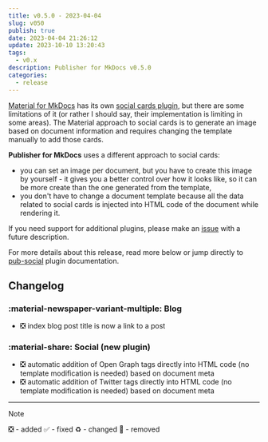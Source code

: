 ```yaml
---
title: v0.5.0 - 2023-04-04
slug: v050
publish: true
date: 2023-04-04 21:26:12
update: 2023-10-10 13:20:43
tags:
  - v0.x
description: Publisher for MkDocs v0.5.0
categories:
  - release
---
```


[Material for MkDocs](https://squidfunk.github.io/mkdocs-material/) has its own [social cards plugin](https://squidfunk.github.io/mkdocs-material/setup/setting-up-social-cards/?h=social), but there are some limitations of it (or rather I should say, their implementation is limiting in some areas). The Material approach to social cards is to generate an image based on document information and requires changing the template manually to add those cards.

**Publisher for MkDocs** uses a different approach to social cards:

- you can set an image per document, but you have to create this image by yourself - it gives you a better control over how it looks like, so it can be more create than the one generated from the template,
- you don't have to change a document template because all the data related to social cards is injected into HTML code of the document while rendering it.

If you need support for additional plugins, please make an [issue](https://github.com/mkusz/mkdocs-publisher/issues) with a future description.

For more details about this release, read more below or jump directly to [pub-social](../03_setup/03_seo_and_sharing/01_setting-up-social-cards.md) plugin documentation.

<!-- more -->

## Changelog

### :material-newspaper-variant-multiple: Blog

- ❎ index blog post title is now a link to a post

### :material-share: Social (new plugin)

- ❎ automatic addition of Open Graph tags directly into HTML code (no template modification is needed) based on document meta
- ❎ automatic addition of Twitter tags directly into HTML code (no template modification is needed) based on document meta

---

> [!note]
> ❎ - added ✅ - fixed ♻️️ - changed 🚫 - removed
